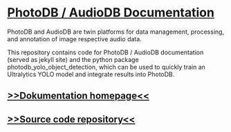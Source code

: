 # [PhotoDB / AudioDB Documentation](https://envima.github.io/photodb/)

PhotoDB and AudioDB are twin platforms for data management, processing, and annotation of image respective audio data.

This repository contains code for PhotoDB / AudioDB documentation (served as jekyll site) and the python package photodb_yolo_object_detection, which can be used to quickly train an Ultralytics YOLO model and integrate results into PhotoDB.

## [>>Dokumentation homepage<<](https://envima.github.io/photodb/)

## [>>Source code repository<<](https://github.com/envima/audiodb)

